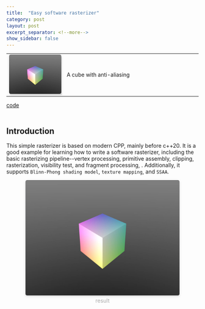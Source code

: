 ```yaml
---
title:  "Easy software rasterizer"
category: post
layout: post
excerpt_separator: <!--more-->
show_sidebar: false
---
```


<table style="width:100%; border:0px; border-collapse:collapse;">
  <tr>
    <td style="width:30%; vertical-align:middle; border:none;">
        <img style="border-radius: 0.3125em; box-shadow:  2px 4px 0 rgba(34,36,38,.12),0 2px 10px 0 rgba(34,36,38,.08);" src="../assets/pic/easy-software-rasterizer/cube.jpg" title="a colorful cube"/>
    </td>
    <td style="vertical-align:middle; text-align:justify; border:none;">
      A cube with anti-aliasing
    </td>
  </tr>
</table>

<!--more-->
  <div class="more"><a href="https://github.com/C-none/easy-software-rasterizer">code</a></div>
<br>

## Introduction
This simple rasterizer is based on modern CPP, mainly before c++20. It is a good example for learning how to write a software rasterizer, including the basic rasterizing pipeline--vertex processing, primitive assembly, clipping, rasterization, visibility test, and fragment processing, . 
Additionally, it supports `Blinn-Phong shading model`, `texture mapping`, and `SSAA`.

<center>
    <img style="border-radius: 0.3125em;
    box-shadow: 0 2px 4px 0 rgba(34,36,38,.12),0 2px 10px 0 rgba(34,36,38,.08);" 
    src="../assets/pic/easy-software-rasterizer/cube.jpg" width = "80%" title="a colorful cube"/>
    <br>
    <div style="color:orange;
    display: inline-block;
    color: #AAA;
    padding: 2px;">
      result
  	</div>
</center>